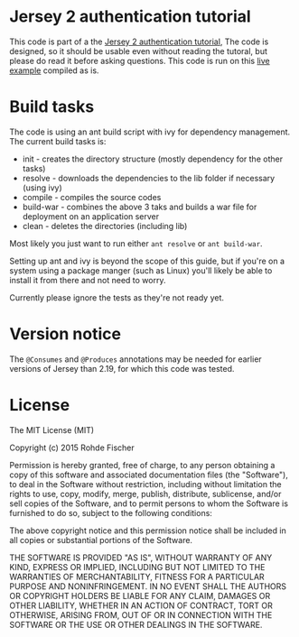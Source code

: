 # Jersey 2 authentication tutorial
This code is part of a the [Jersey 2 authentication tutorial](http://rohdef.dk/authentication-with-jersey-2/),  The 
code is designed, so it should be usable even without reading the tutoral, but please do read it before asking
questions. This code is run on this [live example](http://rohdef.dk:8080/jersey-auth/) compiled as is.

# Build tasks
The code is using an ant build script with ivy for dependency management. The current build tasks is:

* init - creates the directory structure (mostly dependency for the other tasks)
* resolve - downloads the dependencies to the lib folder if necessary (using ivy)
* compile - compiles the source codes
* build-war - combines the above 3 taks and builds a war file for deployment on an application server
* clean - deletes the directories (including lib)

Most likely you just want to run either `ant resolve` or `ant build-war`.

Setting up ant and ivy is beyond the scope of this guide, but if you're on a system using a package manger (such as
 Linux) you'll likely be able to install it from there and not need to worry.
 
Currently please ignore the tests as they're not ready yet.

# Version notice
The `@Consumes` and `@Produces` annotations may be needed for earlier versions of Jersey than 2.19, for which this code
was tested.

# License
The MIT License (MIT)

Copyright (c) 2015 Rohde Fischer

Permission is hereby granted, free of charge, to any person obtaining a copy
of this software and associated documentation files (the "Software"), to deal
in the Software without restriction, including without limitation the rights
to use, copy, modify, merge, publish, distribute, sublicense, and/or sell
copies of the Software, and to permit persons to whom the Software is
furnished to do so, subject to the following conditions:

The above copyright notice and this permission notice shall be included in
all copies or substantial portions of the Software.

THE SOFTWARE IS PROVIDED "AS IS", WITHOUT WARRANTY OF ANY KIND, EXPRESS OR
IMPLIED, INCLUDING BUT NOT LIMITED TO THE WARRANTIES OF MERCHANTABILITY,
FITNESS FOR A PARTICULAR PURPOSE AND NONINFRINGEMENT. IN NO EVENT SHALL THE
AUTHORS OR COPYRIGHT HOLDERS BE LIABLE FOR ANY CLAIM, DAMAGES OR OTHER
LIABILITY, WHETHER IN AN ACTION OF CONTRACT, TORT OR OTHERWISE, ARISING FROM,
OUT OF OR IN CONNECTION WITH THE SOFTWARE OR THE USE OR OTHER DEALINGS IN
THE SOFTWARE.

